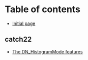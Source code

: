 # Table of contents

* [Initial page](README.md)

## catch22

* [The DN\_HistogramMode features](catch22/the-dn_histogrammode-features.md)

